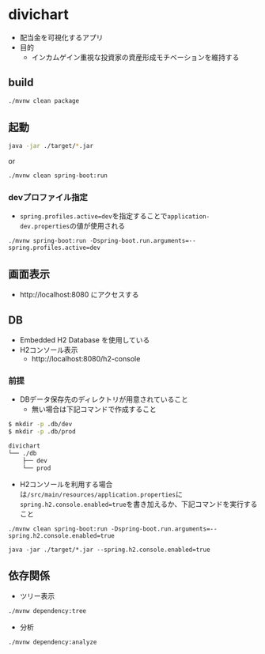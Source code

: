 # divichart
- 配当金を可視化するアプリ
- 目的
  - インカムゲイン重視な投資家の資産形成モチベーションを維持する

## build
```bash
./mvnw clean package
```

## 起動
```bash
java -jar ./target/*.jar
```
or
```bash
./mvnw clean spring-boot:run
```
### devプロファイル指定
- `spring.profiles.active=dev`を指定することで`application-dev.properties`の値が使用される
```
./mvnw spring-boot:run -Dspring-boot.run.arguments=--spring.profiles.active=dev
```

## 画面表示
- http://localhost:8080 にアクセスする

## DB
- Embedded H2 Database を使用している
- H2コンソール表示
  - http://localhost:8080/h2-console
### 前提
- DBデータ保存先のディレクトリが用意されていること
  - 無い場合は下記コマンドで作成すること
```bash
$ mkdir -p .db/dev
$ mkdir -p .db/prod

divichart
└── ./db
    ├── dev
    └── prod
```
- H2コンソールを利用する場合は`/src/main/resources/application.properties`に`spring.h2.console.enabled=true`を書き加えるか、下記コマンドを実行すること
```
./mvnw clean spring-boot:run -Dspring-boot.run.arguments=--spring.h2.console.enabled=true
```
```
java -jar ./target/*.jar --spring.h2.console.enabled=true
```

## 依存関係
- ツリー表示
```bash
./mvnw dependency:tree
```
- 分析
```bash
./mvnw dependency:analyze
```
